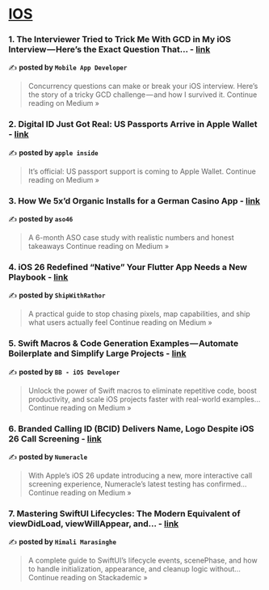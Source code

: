 
<h1><a href=https://medium.com/tag/ios/recommended target="_blank" rel="noopener noreferrer">IOS</a></h1>
<h3>1. The Interviewer Tried to Trick Me With GCD in My iOS Interview — Here’s the Exact Question That… - <a href="https://medium.com/@avula.koti.realpage/the-interviewer-tried-to-trick-me-with-gcd-in-my-ios-interview-heres-the-exact-question-that-7e092c776d4b?source=rss------ios-5" target="_blank" rel="noopener noreferrer">link</a></h3>

✍️ **posted by `Mobile App Developer`**

<blockquote>Concurrency questions can make or break your iOS interview. Here’s the story of a tricky GCD challenge — and how I survived it.
Continue reading on Medium »</blockquote>

<h3>2. Digital ID Just Got Real: US Passports Arrive in Apple Wallet - <a href="https://medium.com/@mathanamohans2003/digital-id-just-got-real-us-passports-arrive-in-apple-wallet-ff067e2076d1?source=rss------ios-5" target="_blank" rel="noopener noreferrer">link</a></h3>

✍️ **posted by `apple inside`**

<blockquote>It’s official: US passport support is coming to Apple Wallet.
Continue reading on Medium »</blockquote>

<h3>3. How We 5x’d Organic Installs for a German Casino App - <a href="https://medium.com/@aso46/how-we-5xd-organic-installs-for-a-german-casino-app-a9d0499304b1?source=rss------ios-5" target="_blank" rel="noopener noreferrer">link</a></h3>

✍️ **posted by `aso46`**

<blockquote>A 6-month ASO case study with realistic numbers and honest takeaways
Continue reading on Medium »</blockquote>

<h3>4. iOS 26 Redefined “Native” Your Flutter App Needs a New Playbook - <a href="https://medium.com/@garoono/ios-26-redefined-native-your-flutter-app-needs-a-new-playbook-86be782abf9f?source=rss------ios-5" target="_blank" rel="noopener noreferrer">link</a></h3>

✍️ **posted by `ShipWithRathor`**

<blockquote>A practical guide to stop chasing pixels, map capabilities, and ship what users actually feel
Continue reading on Medium »</blockquote>

<h3>5. Swift Macros & Code Generation Examples — Automate Boilerplate and Simplify Large Projects - <a href="https://medium.com/@bhumibhuva18/swift-macros-code-generation-examples-automate-boilerplate-and-simplify-large-projects-8f87521c3c7f?source=rss------ios-5" target="_blank" rel="noopener noreferrer">link</a></h3>

✍️ **posted by `BB - iOS Developer`**

<blockquote>Unlock the power of Swift macros to eliminate repetitive code, boost productivity, and scale iOS projects faster with real-world examples…
Continue reading on Medium »</blockquote>

<h3>6. Branded Calling ID (BCID) Delivers Name, Logo Despite iOS 26 Call Screening - <a href="https://medium.com/@numeracle/branded-calling-id-bcid-delivers-name-logo-despite-ios-26-call-screening-610486bed948?source=rss------ios-5" target="_blank" rel="noopener noreferrer">link</a></h3>

✍️ **posted by `Numeracle`**

<blockquote>With Apple’s iOS 26 update introducing a new, more interactive call screening experience, Numeracle’s latest testing has confirmed…
Continue reading on Medium »</blockquote>

<h3>7. Mastering SwiftUI Lifecycles: The Modern Equivalent of viewDidLoad, viewWillAppear, and… - <a href="https://blog.stackademic.com/mastering-swiftui-lifecycles-the-modern-equivalent-of-viewdidload-viewwillappear-and-0b05ddf25d92?source=rss------ios-5" target="_blank" rel="noopener noreferrer">link</a></h3>

✍️ **posted by `Himali Marasinghe`**

<blockquote>A complete guide to SwiftUI’s lifecycle events, scenePhase, and how to handle initialization, appearance, and cleanup logic without…
Continue reading on Stackademic »</blockquote>

